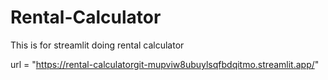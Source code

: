 # Rental-Calculator
This is for streamlit doing rental calculator

url = "https://rental-calculatorgit-mupviw8ubuylsqfbdqitmo.streamlit.app/"
